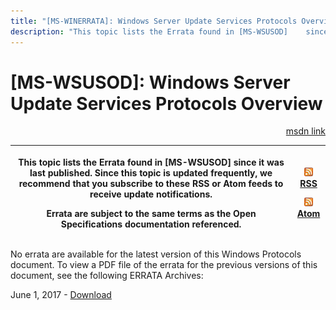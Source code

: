 ```yaml
---
title: "[MS-WINERRATA]: Windows Server Update Services Protocols Overview"
description: "This topic lists the Errata found in [MS-WSUSOD]    since it was last published. Since this topic is updated frequently, we    recommend that you"
---
```


# [MS-WSUSOD]: Windows Server Update Services Protocols Overview

<p align="right"><a href="https://msdn.microsoft.com/en-us/library/d4d9ba0a-f7fe-4313-a136-2e6a15ae5a34">msdn link</a></p>
<p> </p>

<table>
 <thead>
  <tr>
   <th>
   <p>This topic lists the Errata found in [MS-WSUSOD]
   since it was last published. Since this topic is updated frequently, we
   recommend that you subscribe to these RSS or Atom feeds to receive update
   notifications.</p>
   <p>Errata are subject to the same terms as the Open
   Specifications documentation referenced.</p>
   </th>
   <th>
   <p><img id="Picture 312" src="ms-winerrata_files/image002.png"><a href="http://blogs.msdn.com/b/protocol_content_errata/rss.aspx">RSS</a> </p>
   <p><img id="Picture 311" src="ms-winerrata_files/image002.png"><a href="http://blogs.msdn.com/b/protocol_content_errata/atom.aspx">Atom</a> </p>
   <p> </p>
   </th>
  </tr>
 </thead>
</table>

<p>No errata are available for the latest version of this
Windows Protocols document. To view a PDF file of the errata for the previous
versions of this document, see the following ERRATA Archives:</p>

<p>June 1, 2017 - <a href="https://winprotocoldoc.blob.core.windows.net/productionwindowsarchives/MS-WINERRATA/%5bMS-WINERRATA%5d-170601.pdf">Download</a></p>


                